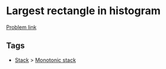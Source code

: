 # Largest rectangle in histogram

[Problem link](https://leetcode.com/problems/largest-rectangle-in-histogram)

## Tags

* [Stack](/README.md#Stack) > [Monotonic stack](/README.md#Stack-Monotonic_stack)
